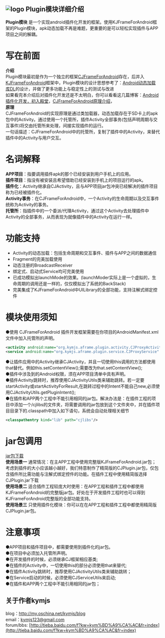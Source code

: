 ## ![logo](https://github.com/kymjs/KJFrameForAndroid/blob/master/KJFrameExample/logo.jpg) Plugin模块详细介绍
**Plugin模块** 是一个实现android插件化开发的框架。使用KJFrameForAndroid框架的Plugin模块，apk动态加载不再是难题，更重要的是可以轻松实现插件与APP项目之间的解耦。<br>

# 写在前面
**介绍** <br>
  Plugin模块最初是作为一个独立的框架[CJFrameForAndroid](https://github.com/kymjs/CJFrameForAndroid/)存在，后并入[KJFrameForAndroid](https://github.com/kymjs/KJFrameForAndroid/tree/Plugin)框架中，Plugin模块的设计思想参考了：[Android动态加载库DL](https://github.com/singwhatiwanna/dynamic-load-apk)的设计，并做了更多功能上与稳定性上的测试与改进<br>
  如果看完本介绍后对插件化开发还是不太明白，你可以看看这几篇博客：[Android插件化开发，初入殿堂](http://my.oschina.net/kymjs/blog/327232)，[CJFrameForAndroid原理介绍](http://my.oschina.net/kymjs/blog/331997)，<br>
**原理** <br>
  CJFrameForAndroid的实现原理是通过类加载器，动态加载存在于SD卡上的apk包中的Activity。通过使用一个托管所，插件Activity全部事务(包括声明周期与交互事件)将交由托管所来处理，间接实现插件的运行。<br>
  一句话描述：CJFrameForAndroid中的托管所，复制了插件中的Activity，来替代插件中的Activity与用户交互。<br>

# 名词解释
**APP项目**：指要调用插件apk的那个已经安装到用户手机上的应用。<br>
**插件项目**：指没有被安装且希望借助已经安装到手机上的项目运行的apk。<br>
**插件化**：Activity继承自CJActivity，且与APP项目jar包冲突已经解决的插件项目称为已经被插件化。<br>
**Activity事务**：在CJFrameForAndroid中，一个Activity的生命周期以及交互事件统称为Activity的事务。<br>
**托管所**：指插件中的一个委派/代理Activity，通过这个Activity去处理插件中Activity的全部事务，从而表现为就像插件中的Activity在运行一样。<br>

# 功能支持
* Activity的动态加载：包括生命周期和交互事件、插件与APP之间的数据通信<br>
* Fragment的完美加载使用<br>
* 动态注册的BroadcastReceiver<br>
* 绑定式、启动式Service均可完美使用<br>
* 已成功模拟出launchMode的效果。(launchModer实际上是一个虚拟的，生命周期的调用还是一样的，仅仅模拟出了系统的BackStack)<br>
* 完美集成了KJFrameForAndroid中UILibrary的全部功能，支持注解式绑定控件<br>

# 模块使用须知
●使用 CJFrameForAndroid 插件开发框架需要在你项目的AndroidManifest.xml文件中加入托管所的声明。<br>
```xml
<activity android:name="org.kymjs.aframe.plugin.activity.CJProxyActivity" />  <!-- 如果使用了插件Activity，需要添加 -->
<service android:name="org.kymjs.aframe.plugin.service.CJProxyService" />  <!-- 如果使用了插件Service，需要添加 -->
```
●让插件应用中的Activity继承CJActivity，并且一切使用this调用的方法都使用that替代。例如this.setContentView();需要改为that.setContentView();<br>
●插件中涉及到的Android权限，须在APP项目清单中具有声明。<br>
●插件Activity跳转时，推荐使用CJActivityUtils类来辅助跳转。若一定要startActivity或startActivityForResult,在跳转过程中的Intent不能自己new,必须使用CJActivityUtils.getPluginIntent();<br>
●在插件和APP两个工程中不能引用相同的jar包。解决办法是：在插件工程的项目中添加一个/cjlibs的文件夹，将需要调用的jar包放到这个文件夹中，并在插件项目目录下的.classpath中加入如下语句，系统会自动处理相关细节
```xml
<classpathentry kind="lib" path="cjlibs"/>
```

# jar包调用
[jar包下载](https://github.com/kymjs/KJFrameForAndroid/tree/master/binrary)<br>
**使用场景一** 通常情况：在主APP工程中使用完整版KJFrameForAndroid.jar包；考虑到插件的大小应该越小越好，我们特意制作了精简版的CJPlugin.jar包，仅包含插件所比需功能与注解式绑定控件的功能。在插件工程中使用精简版选择CJPlugin.jar下载<br>
**使用场景二** 适合插件工程较庞大时使用：在APP工程和插件工程中都使用KJFrameForAndroid的完整版jar包。好处在于开发插件工程时也可以得到KJFrameForAndroid完整版的全部功能支持。<br>
**使用场景三** 只使用插件化模块：你可以在在APP工程和插件工程中都使用精简版CJPlugin.jar包。

# 注意事项
●APP项目和插件项目中，都需要使用到插件化的jar包。<br>
●在项目中必须加入托管所声明。<br>
●在开发插件的时候，必须继承CJ框架相应基类;<br>
●在插件的Activity中，一切使用this的部分必须使用that来替代;<br>
●在插件Activity跳转时，推荐使用CJActivityUtils类来辅助跳转；<br>
●在Service启动的时候，必须使用CJServiceUtils来启动;<br>
●在插件和APP两个工程中不能引用相同的jar包；<br>

## 关于作者kymjs
blog：http://my.oschina.net/kymjs/blog<br>
email：kymjs123@gmail.com<br>
forum/bbs: [http://tieba.baidu.com/f?kw=kym%BD%A9%CA%AC&fr=index](http://tieba.baidu.com/f?kw=kym%BD%A9%CA%AC&fr=index)<br>
